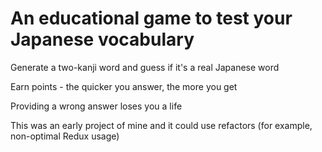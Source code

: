# An educational game to test your Japanese vocabulary

Generate a two-kanji word and guess if it's a real Japanese word

Earn points - the quicker you answer, the more you get

Providing a wrong answer loses you a life

This was an early project of mine and it could use refactors (for example, non-optimal Redux usage)
